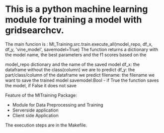 # This is a python machine learning module for training a model with gridsearchcv.
The main funcion is : Ml_Training.src.train.execute_all(model_repo, df_x, df_y, 'vine_model', savemodel=True)
The function returns a dictionary with the model name, the best parameters and the f1 scores based on the

model_repo dictionary and the name of the saved model
    df_x: the dataframe without the class(column) we are to predict
    df_y: the part/class/column of the dataframe we predict
    filename: the filename we want to save the trained model
savemodel:Bool - if True the function saves the model, if False it does not save

Feature of the MlTraining Package:
- Module for Data Preprocessing and Training
- Serverside application
- Client side Application

The execution steps are in the Makefile.
